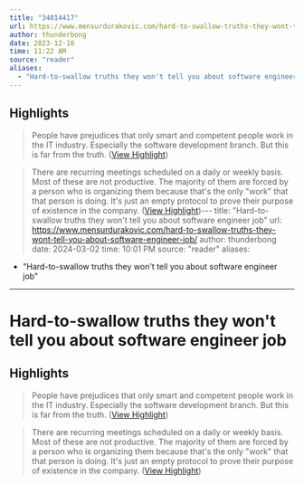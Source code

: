 ```yaml
---
title: "34014417"
url: https://www.mensurdurakovic.com/hard-to-swallow-truths-they-wont-tell-you-about-software-engineer-job/
author: thunderbong
date: 2023-12-10
time: 11:22 AM
source: "reader"
aliases:
  - "Hard-to-swallow truths they won't tell you about software engineer job"
---
```

## Highlights
> People have prejudices that only smart and competent people work in the IT industry. Especially the software development branch. But this is far from the truth. ([View Highlight](https://read.readwise.io/read/01hetsje13068f33bq4m2y8qh3))

> There are recurring meetings scheduled on a daily or weekly basis. Most of these are not productive. The majority of them are forced by a person who is organizing them because that's the only "work" that that person is doing.
> It's just an empty protocol to prove their purpose of existence in the company. ([View Highlight](https://read.readwise.io/read/01hetsmj3kcm94nbpvty8w9yj6))---
title: "Hard-to-swallow truths they won't tell you about software engineer job"
url: https://www.mensurdurakovic.com/hard-to-swallow-truths-they-wont-tell-you-about-software-engineer-job/
author: thunderbong
date: 2024-03-02
time: 10:01 PM
source: "reader"
aliases:
  - "Hard-to-swallow truths they won't tell you about software engineer job"
---
# Hard-to-swallow truths they won't tell you about software engineer job

## Highlights
> People have prejudices that only smart and competent people work in the IT industry. Especially the software development branch. But this is far from the truth. ([View Highlight](https://read.readwise.io/read/01hetsje13068f33bq4m2y8qh3))

> There are recurring meetings scheduled on a daily or weekly basis. Most of these are not productive. The majority of them are forced by a person who is organizing them because that's the only "work" that that person is doing.
> It's just an empty protocol to prove their purpose of existence in the company. ([View Highlight](https://read.readwise.io/read/01hetsmj3kcm94nbpvty8w9yj6))

